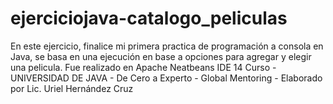 # ejerciciojava-catalogo_peliculas
En este ejercicio, finalice mi primera practica de programación a consola en Java, se basa en una ejecución en base a opciones para agregar y elegir una pelicula.
Fue realizado en Apache Neatbeans IDE 14
Curso - UNIVERSIDAD DE JAVA - De Cero a Experto - Global Mentoring - 
Elaborado por Lic. Uriel Hernández Cruz
